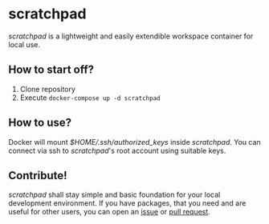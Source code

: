 # scratchpad
*scratchpad* is a lightweight and easily extendible workspace container for local use.

## How to start off?

1. Clone repository
2. Execute ```docker-compose up -d scratchpad```

## How to use?
Docker will mount *$HOME/.ssh/authorized_keys* inside *scratchpad*. You can connect via ssh to *scratchpad*'s root account using suitable keys.

## Contribute!
*scratchpad* shall stay simple and basic foundation for your local development environment.
If you have packages, that you need and are useful for other users, you can open an [issue](https://github.com/kiliant/scratchpad/issues) or [pull request](https://github.com/kiliant/scratchpad/pulls).
